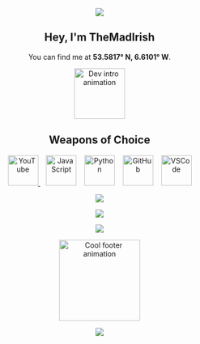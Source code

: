 <!------- Header -->
<p align="center">
  <img src="https://capsule-render.vercel.app/api?type=waving&color=0:00c6ff,100:0072ff&height=200&section=header&animation=fadeIn" />
</p>

<!-- Intro -->
<h2 align="center">Hey, I'm <strong>TheMadIrish</strong> </h2>
<p align="center">
  You can find me at <strong>53.5817° N, 6.6101° W</strong>.
</p>

<!-- Intro GIF -->
<p align="center">
  <img src="https://user-images.githubusercontent.com/74038190/216655810-e2e89b30-25a2-479a-a20f-c4bde3634607.gif" height="100" alt="Dev intro animation" />
</p>

<!-- Weapons of Choice -->
<h2 align="center">Weapons of Choice</h2>

<!-- Animated GIF logos -->
<p align="center">
  <!-- YouTube -->
  <a href="https://www.youtube.com/@TheMadIrish" target="_blank">
    <img src="https://user-images.githubusercontent.com/74038190/235294007-de441046-823e-4eff-89bf-d4df52858b65.gif" height="60" alt="YouTube" />
  </a>
  &nbsp;&nbsp;
  <!-- JavaScript -->
  <img src="https://user-images.githubusercontent.com/74038190/212257454-16e3712e-945a-4ca2-b238-408ad0bf87e6.gif" height="60" alt="JavaScript" />
  &nbsp;&nbsp;
  <!-- Python -->
  <img src="https://user-images.githubusercontent.com/74038190/212257472-08e52665-c503-4bd9-aa20-f5a4dae769b5.gif" height="60" alt="Python" />
  &nbsp;&nbsp;
  <!-- GitHub -->
  <img src="https://user-images.githubusercontent.com/74038190/212257468-1e9a91f1-b626-4baa-b15d-5c385dfa7ed2.gif" height="60" alt="GitHub" />
  &nbsp;&nbsp;
  <!-- VSCode -->
  <img src="https://user-images.githubusercontent.com/74038190/212257465-7ce8d493-cac5-494e-982a-5a9deb852c4b.gif" height="60" alt="VSCode" />
</p>

<!-- Static icons -->
<p align="center">
  <img src="https://skillicons.dev/icons?i=robloxstudio,cpp,lua&perline=3" />
</p>

<!-- Skylineee -->
<p align="center">
  <a href="https://skyline.github.com/TheMadIrish/2024" target="_blank">
    <img src="https://img.shields.io/badge/GitHub%20Skyline-3D%20Contribution%20Graph-orange?style=for-the-badge&logo=github" />
  </a>
</p>

<!-- Animated Quotes weeeee -->
<p align="center">
  <img src="https://readme-typing-svg.demolab.com?font=Fira+Code&weight=500&size=20&pause=1500&color=00F1FF&center=true&vCenter=true&multiline=false&width=700&lines=I+like+to+eat+lots+of+potatoes.;yes+Yes+YEs+YES+YESS+YESSSSSS.;Shut+your+festering+gob+you+tit!" />
</p>

<!-- Bottom GIF -->
<p align="center">
  <img src="https://private-user-images.githubusercontent.com/74038190/238200620-398b19b1-9aae-4c1f-8bc0-d172a2c08d68.gif" height="160" alt="Cool footer animation" />
</p>

<!-- Footer -->
<p align="center">
  <img src="https://capsule-render.vercel.app/api?type=waving&color=0:00c6ff,100:0072ff&height=120&section=footer"/>
</p>
